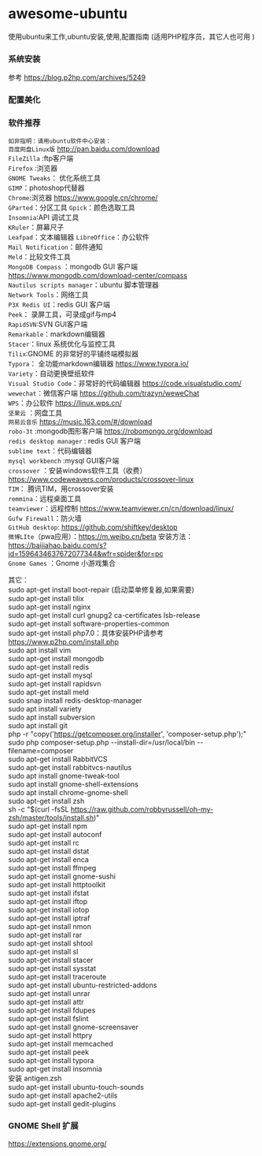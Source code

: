 # awesome-ubuntu
使用ubuntu来工作,ubuntu安装,使用,配置指南 (适用PHP程序员，其它人也可用 )

###  系统安装
参考  https://blog.p2hp.com/archives/5249  
###  配置美化

###  软件推荐
`如非指明：请用ubuntu软件中心安装： `   
`百度网盘Linux版`   http://pan.baidu.com/download   
`FileZilla` :ftp客户端  
`Firefox` :浏览器  
`GNOME Tweaks`： 优化系统工具  
`GIMP`：photoshop代替器  
`Chrome`:浏览器  https://www.google.cn/chrome/  
`GParted`：分区工具
`Gpick`：颜色选取工具  
`Insomnia`:API 调试工具  
`KRuler`：屏幕尺子  
`Leafpad`：文本编辑器
`LibreOffice`：办公软件  
`Mail Notification`：邮件通知  
`Meld`：比较文件工具  
`MongoDB Compass` ：mongodb GUI 客户端  https://www.mongodb.com/download-center/compass  
`Nautilus scripts manager`：ubuntu 脚本管理器  
`Network Tools`：网络工具  
`P3X Redis UI`：redis GUI 客户端  
`Peek`： 录屏工具，可录成gif与mp4  
`RapidSVN`:SVN GUI客户端  
`Remarkable`：markdown编辑器  
`Stacer`：linux 系统优化与监控工具  
`Tilix`:GNOME 的非常好的平铺终端模拟器  
`Typora`：  全功能markdown编辑器  https://www.typora.io/  
`Variety`：自动更换壁纸软件  
`Visual Studio Code`：非常好的代码编辑器  https://code.visualstudio.com/  
`wewechat`：微信客户端   https://github.com/trazyn/weweChat  
`WPS`：办公软件  https://linux.wps.cn/  
`坚果云` ：网盘工具  
`网易云音乐` https://music.163.com/#/download  
`robo-3t` :mongodb图形客户端  https://robomongo.org/download  
`redis desktop manager`  : redis GUI 客户端  
`sublime text`：代码编辑器  
`mysql workbench` :mysql GUI客户端  
`crossover` ：安装windows软件工具（收费）  https://www.codeweavers.com/products/crossover-linux  
`TIM`： 腾讯TIM，用crossover安装  
`remmina`：远程桌面工具  
`teamviewer`：远程控制  https://www.teamviewer.cn/cn/download/linux/  
`Gufw Firewall`：防火墙  
`GitHub desktop`: https://github.com/shiftkey/desktop  
`微博LIte`（pwa应用）：https://m.weibo.cn/beta 安装方法：https://baijiahao.baidu.com/s?id=1596434637672077344&wfr=spider&for=pc   
`Gnome Games` ：Gnome 小游戏集合  


其它：  
sudo apt-get install boot-repair  (启动菜单修复器,如果需要)  
sudo apt-get install tilix  
sudo apt-get install nginx  
sudo apt-get install curl gnupg2 ca-certificates lsb-release  
sudo apt-get install software-properties-common  
sudo apt-get install php7.0：具体安装PHP请参考 https://www.p2hp.com/install.php    
sudo apt install vim  
sudo apt-get install mongodb  
sudo apt-get install redis  
sudo apt-get install mysql  
sudo apt-get install rapidsvn  
sudo apt-get install meld   
sudo snap install redis-desktop-manager  
sudo apt install variety  
sudo apt install subversion  
sudo apt install git  
php -r "copy('https://getcomposer.org/installer', 'composer-setup.php');"     
sudo php composer-setup.php --install-dir=/usr/local/bin --filename=composer  
sudo apt-get install RabbitVCS  
sudo apt-get install rabbitvcs-nautilus  
sudo apt install gnome-tweak-tool  
sudo apt install gnome-shell-extensions  
sudo apt install chrome-gnome-shell  
sudo apt-get install zsh  
sh -c "$(curl -fsSL https://raw.github.com/robbyrussell/oh-my-zsh/master/tools/install.sh)"  
sudo apt-get install npm  
sudo apt-get install autoconf  
sudo apt-get install rc  
sudo apt-get install dstat  
sudo apt-get install enca  
sudo apt-get install ffmpeg  
sudo apt-get install gnome-sushi  
sudo apt-get install httptoolkit  
sudo apt-get install ifstat  
sudo apt-get install iftop  
sudo apt-get install iotop  
sudo apt-get install iptraf  
sudo apt-get install nmon  
sudo apt-get install rar  
sudo apt-get install shtool  
sudo apt-get install sl  
sudo apt-get install stacer   
sudo apt-get install sysstat  
sudo apt-get install traceroute  
sudo apt-get install ubuntu-restricted-addons  
sudo apt-get install unrar  
sudo apt-get install attr  
sudo apt-get install fdupes  
sudo apt-get install fslint  
sudo apt-get install gnome-screensaver  
sudo apt-get install httpry  
sudo apt-get install memcached  
sudo apt-get install peek  
sudo apt-get install typora  
sudo apt-get install insomnia  
安装 antigen.zsh   
sudo apt-get install ubuntu-touch-sounds  
sudo apt-get install apache2-utils  
sudo apt-get install gedit-plugins   

### GNOME Shell 扩展  
https://extensions.gnome.org/  


